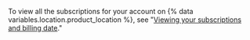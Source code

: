 To view all the subscriptions for your account on {% data variables.location.product_location %}, see "[Viewing your subscriptions and billing date](/articles/viewing-your-subscriptions-and-billing-date)."
